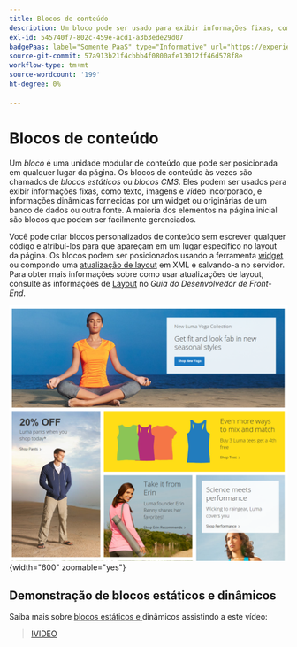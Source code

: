 ```yaml
---
title: Blocos de conteúdo
description: Um bloco pode ser usado para exibir informações fixas, como texto, imagens, vídeo incorporado e informações dinâmicas.
exl-id: 545740f7-802c-459e-acd1-a3b3ede29d07
badgePaas: label="Somente PaaS" type="Informative" url="https://experienceleague.adobe.com/pt-br/docs/commerce/user-guides/product-solutions" tooltip="Aplica-se somente a projetos do Adobe Commerce na nuvem (infraestrutura do PaaS gerenciada pela Adobe) e a projetos locais."
source-git-commit: 57a913b21f4cbbb4f0800afe13012ff46d578f8e
workflow-type: tm+mt
source-wordcount: '199'
ht-degree: 0%

---
```


# Blocos de conteúdo

Um _bloco_ é uma unidade modular de conteúdo que pode ser posicionada em qualquer lugar da página. Os blocos de conteúdo às vezes são chamados de _blocos estáticos_ ou _blocos CMS_. Eles podem ser usados para exibir informações fixas, como texto, imagens e vídeo incorporado, e informações dinâmicas fornecidas por um widget ou originárias de um banco de dados ou outra fonte. A maioria dos elementos na página inicial são blocos que podem ser facilmente gerenciados.

Você pode criar blocos personalizados de conteúdo sem escrever qualquer código e atribuí-los para que apareçam em um lugar específico no layout da página. Os blocos podem ser posicionados usando a ferramenta [widget](widget-static-block.md) ou compondo uma [atualização de layout](layout-updates.md) em XML e salvando-a no servidor. Para obter mais informações sobre como usar atualizações de layout, consulte as informações de [Layout][1] no _Guia do Desenvolvedor de Front-End_.

![Blocos na página inicial de exemplo da vitrine](./assets/storefront-blocks-home-page.png){width="600" zoomable="yes"}

## Demonstração de blocos estáticos e dinâmicos

Saiba mais sobre [blocos estáticos e ](dynamic-blocks.md) dinâmicos assistindo a este vídeo:

>[!VIDEO](https://video.tv.adobe.com/v/3417365?quality=12&learn=on&captions=por_br)

[1]: https://developer.adobe.com/commerce/frontend-core/guide/layouts/
